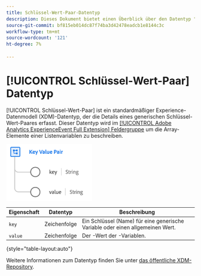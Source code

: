 ```yaml
---
title: Schlüssel-Wert-Paar-Datentyp
description: Dieses Dokument bietet einen Überblick über den Datentyp "Key Value Pair Experience Data Model (XDM)".
source-git-commit: bf815eb014dc87f74ba3d42478eadcb1e8144c3c
workflow-type: tm+mt
source-wordcount: '121'
ht-degree: 7%

---
```


# [!UICONTROL Schlüssel-Wert-Paar] Datentyp

[!UICONTROL Schlüssel-Wert-Paar] ist ein standardmäßiger Experience-Datenmodell (XDM)-Datentyp, der die Details eines generischen Schlüssel-Wert-Paares erfasst. Dieser Datentyp wird im [[!UICONTROL Adobe Analytics ExperienceEvent Full Extension] Feldergruppe](../field-groups/event/analytics-full-extension.md) um die Array-Elemente einer Listenvariablen zu beschreiben.

![Schlüsselwertpaarstruktur](../images/data-types/key-value-pair.png)

| Eigenschaft | Datentyp | Beschreibung |
| --- | --- | --- |
| `key` | Zeichenfolge | Ein Schlüssel (Name) für eine generische Variable oder einen allgemeinen Wert. |
| `value` | Zeichenfolge | Der -Wert der -Variablen. |

{style=&quot;table-layout:auto&quot;}

Weitere Informationen zum Datentyp finden Sie unter [das öffentliche XDM-Repository](https://github.com/adobe/xdm/blob/master/extensions/adobe/experience/analytics/keyvalue.schema.json).
